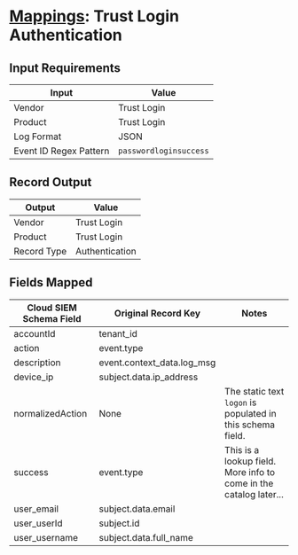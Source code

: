 # [Mappings](README.md): Trust Login Authentication

## Input Requirements

|Input|Value|
|-----|-----|
|Vendor|Trust Login|
|Product|Trust Login|
|Log Format|JSON|
|Event ID Regex Pattern|`passwordloginsuccess`|

## Record Output

|Output|Value|
|------|-----|
|Vendor|Trust Login|
|Product|Trust Login|
|Record Type|Authentication|

## Fields Mapped

|Cloud SIEM Schema Field|Original Record Key|Notes|
|-----------------------|-------------------|-----|
|accountId|tenant_id||
|action|event.type||
|description|event.context_data.log_msg||
|device_ip|subject.data.ip_address||
|normalizedAction|None|The static text `logon` is populated in this schema field.|
|success|event.type|This is a lookup field. More info to come in the catalog later...|
|user_email|subject.data.email||
|user_userId|subject.id||
|user_username|subject.data.full_name||

